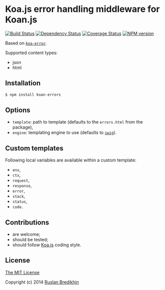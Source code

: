 # Koa.js error handling middleware for Koan.js

[![Build Status](https://travis-ci.org/koanjs/koan-errors.png?branch=master)](https://travis-ci.org/koanjs/koan-errors)
[![Dependency Status](https://gemnasium.com/bredikhin/koan-errors.png)](https://gemnasium.com/bredikhin/koan-errors)
[![Coverage Status](https://coveralls.io/repos/bredikhin/koan-errors/badge.png?branch=master)](https://coveralls.io/r/bredikhin/koan-errors?branch=master)
[![NPM version](https://badge.fury.io/js/koan-errors.png)](http://badge.fury.io/js/koan-errors)

Based on [`koa-error`](https://github.com/koajs/error).

Supported content types:

- json
- html

## Installation

```js
$ npm install koan-errors
```

## Options

- `template`: path to template (defaults to the `errors.html` from the package),
- `engine`: templating engine to use (defaults to [`swig`](http://paularmstrong.github.io/swig/)).

## Custom templates

Following local variables are available within a custom template:

- `env`,
- `ctx`,
- `request`,
- `response`,
- `error`,
- `stack`,
- `status`,
- `code`.

## Contributions

* are welcome;
* should be tested;
* should follow [Koa.js](https://github.com/koajs/koa) coding style.

## License

[The MIT License](http://opensource.org/licenses/MIT)

Copyright (c) 2014 [Ruslan Bredikhin](http://ruslanbredikhin.com/)
